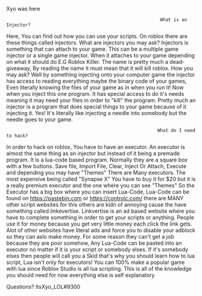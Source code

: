 Xyo was here              
                                    
                                                             What is an Injector?
Here, You can find out how you can use your scripts. On roblox there are these things called injectors. What are injectors you may ask? Injectors is something that can
attach to your game. This can be a multiple game injector or a single game injector. When it attaches to your game depending on what it should do E.G Roblox Killer. The 
name is pretty much a dead-giveaway, By reading the name it must mean that it will kill roblox. How you may ask? Well by something injecting onto your computer game the
injector has access to reading everything maybe the binary code of your games, Even literally knowing the files of your game as in when you run it! Now when you inject
this one program. It has special access to do it's needs meaning it may need your files in order to "kill" the program. Pretty much an injector is a program that does
special things to your game because of it injecting it. Yes! It's literally like injecting a needle into somebody but the needle goes to your game.


                                                            What do I need to hack?

In order to hack on roblox, You have to have an executor. An executor is almost the same thing as an injector but instead of it being a premade program. It is a lua-code
based program. Normally they are a square box with a few buttons. Save file, Import File, Clear, Inject Or Attach, Execute and depending you may have "Themes" There are
Many executors. The most expensive being called "Synapse X" You have to buy it for $20 but it is a really premium executor and the one where you can see "Themes" So the
Executor has a big box where you can insert Lua-Code, Lua-Code can be found on https://pastebin.com or https://controlc.com/ there are MANY other script websites for this
others are kidn of annoying cause the have something called linkevertise. Linkvertise is an ad based website where you have to complete something in order to get your 
scripts or anything. People use it for money because you get very little money each click the link gets. Alot of other websites have literal ads and force you to disable
your adblock so they can aslo make money. For some reason they can't get a job because they are poor somehow, Any Lua-Code can be pasted into an executor no matter if it
is your script or somebody elses. If it's somebody elses then people will call you a Skid that's why you should learn how to lua script, Lua isn't only for executors! You
can 100% make a popular game with lua since Roblox Studio is all lua scripting. This is all of the knowledge you should need for now everything else is self explanatory

Questions? ItsXyo_LOL#9300
